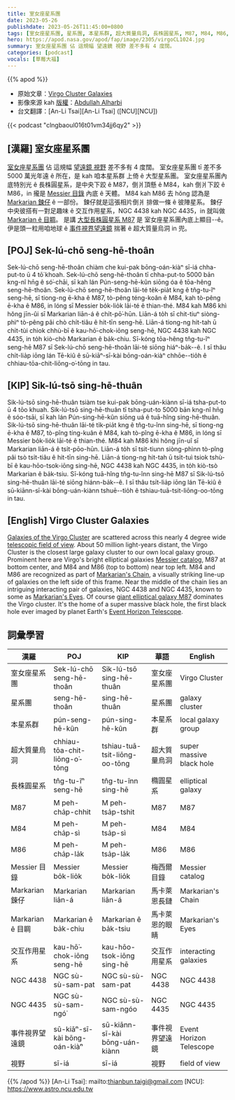 ```yaml
---
title: 室女座星系團
date: 2023-05-26
publishdate: 2023-05-26T11:45:00+0800
tags: [室女座星系團, 星系團, 本星系群, 超大質量烏洞, 長株圓星系, M87, M84, M86, Messier 目錄, Markarian 鍊仔, Markarian ê 目睭, 交互作用星系, NGC 4438, NGC 4435, 事件視界望遠鏡, 視野]
hero: https://apod.nasa.gov/apod/fap/image/2305/virgoCL1024.jpg
summary: 室女座星系團 佔 這規幅 望遠鏡 視野 差不多有 4 度闊。
categories: [podcast]
vocals: [草莓大福]
---
```


{{% apod %}}

- 原始文章：[Virgo Cluster Galaxies](https://apod.nasa.gov/apod/ap230526.html)
- 影像來源 kah [版權][copyright]：[Abdullah Alharbi](https://www.instagram.com/a_alharbi97/)
- 台文翻譯：[An-Li Tsai][An-Li Tsai] ([NCU][NCU])

{{< podcast "clngbaoul016t01vm34jj6qy2" >}}

## [漢羅] 室女座星系團
[室女座星系團][Galaxies of the Virgo Cluster] 佔 這規幅 [望遠鏡 視野][telescopic field of view] 差不多有 4 度闊。
室女座星系團 tī 差不多 5000 萬光年遠 ê 所在，是 kah 咱本星系群 上倚 ê 大型星系團。
室女座星系團內底特別光 ê 長株圓星系，是中央下跤 ê M87，倒爿頂懸 ê M84，kah 倒爿下跤 ê M86，in 攏是 [Messier 目錄][Messier catalog] 內底 ê 天體。
M84 kah M86 去 hŏng 認為是 [Markarian 鍊仔][Markarian's Chain] ê 一部份。
鍊仔就是這張相片倒爿 排做一條 ê 彼陣星系。
鍊仔中央彼搭有一對足趣味 ê 交互作用星系，NGC 4438 kah NGC 4435，in 就叫做 [Markarian ê 目睭][Markarian's Eyes]。
是講 [大型長株圓星系 M87][giant elliptical galaxy M87] 是 室女座星系團內底上顯目--ê。
伊是頭一粒用咱地球 ê [事件視界望遠鏡][Event Horizon Telescope] 揣著 ê 超大質量烏洞 in 兜。

## [POJ] Sek-lú-chō seng-hē-thoân
Sek-lú-chō seng-hē-thoân chiàm che kui-pak bōng-oán-kiàⁿ sī-iá chha-put-to ū 4 tō͘ khoah.
Sek-lú-chō seng-hē-thoân tī chha-put-to 5000 bān kng-nî hn̄g ê só͘-chāi, sī kah lán Pún-seng-hē-kûn siōng óa ê tōa-hêng seng-hē-thoân.
Sek-lú-chō seng-hē-thoân lāi-té te̍k-pia̍t kng ê tn̂g-tu-îⁿ seng-hē, sī tiong-ng ē-kha ê M87, tò-pêng téng-koân ê M84, kah tò-pêng ē-kha ê M86, in lóng sī Messier bo̍k-lio̍k lāi-té ê thian-thé.
M84 kah M86 khì hŏng jīn-ûi sī Markarian liān-á ê chi̍t-pō͘-hūn.
Liān-á to̍h sī chit-tiuⁿ siòng-phìⁿ tò-pêng pâi chò chi̍t-tiâu ê hit-tīn seng-hē.
Liān-á tiong-ng hit-tah ū chi̍t-tùi chiok chhù-bī ê kau-hō͘-chok-iōng seng-hē, NGC 4438 kah NGC 4435, in to̍h kiò-chò Markarian ê ba̍k-chiu.
Sī-kóng tōa-hêng tn̂g-tu-îⁿ seng-hē M87 sī Sek-lú-chō seng-hē-thoân lāi-té siōng hiáⁿ-ba̍k--ê.
I sī thâu chi̍t-lia̍p iōng lán Tē-kiû ê sū-kiāⁿ-sī-kài bōng-oán-kiàⁿ chhōe--tio̍h ê chhiau-tōa-chit-liōng-o͘-tōng in tau.

## [KIP] Sik-lú-tsō sing-hē-thuân
Sik-lú-tsō sing-hē-thuân tsiàm tse kui-pak bōng-uán-kiànn sī-iá tsha-put-to ū 4 tōo khuah.
Sik-lú-tsō sing-hē-thuân tī tsha-put-to 5000 bān kng-nî hn̄g ê sóo-tsāi, sī kah lán Pún-sing-hē-kûn siōng uá ê tuā-hîng sing-hē-thuân.
Sik-lú-tsō sing-hē-thuân lāi-té ti̍k-pia̍t kng ê tn̂g-tu-înn sing-hē, sī tiong-ng ē-kha ê M87, tò-pîng tíng-kuân ê M84, kah tò-pîng ē-kha ê M86, in lóng sī Messier bo̍k-lio̍k lāi-té ê thian-thé.
M84 kah M86 khì hŏng jīn-uî sī Markarian liān-á ê tsi̍t-pōo-hūn.
Liān-á to̍h sī tsit-tiunn siòng-phìnn tò-pîng pâi tsò tsi̍t-tiâu ê hit-tīn sing-hē.
Liān-á tiong-ng hit-tah ū tsi̍t-tuì tsiok tshù-bī ê kau-hōo-tsok-iōng sing-hē, NGC 4438 kah NGC 4435, in to̍h kiò-tsò Markarian ê ba̍k-tsiu.
Sī-kóng tuā-hîng tn̂g-tu-înn sing-hē M87 sī Sik-lú-tsō sing-hē-thuân lāi-té siōng hiánn-ba̍k--ê.
I sī thâu tsi̍t-lia̍p iōng lán Tē-kiû ê sū-kiānn-sī-kài bōng-uán-kiànn tshuē--tio̍h ê tshiau-tuā-tsit-liōng-oo-tōng in tau.

## [English] Virgo Cluster Galaxies
[Galaxies of the Virgo Cluster][Galaxies of the Virgo Cluster] are scattered across this nearly 4 degree wide [telescopic field of view][telescopic field of view].
About 50 million light-years distant, the Virgo Cluster is the closest large galaxy cluster to our own local galaxy group.
Prominent here are Virgo's bright elliptical galaxies [Messier catalog][Messier catalog], M87 at bottom center, and M84 and M86 (top to bottom) near top left.
M84 and M86 are recognized as part of [Markarian's Chain][Markarian's Chain], a visually striking line-up of galaxies on the left side of this frame.
Near the middle of the chain lies an intriguing interacting pair of galaxies, NGC 4438 and NGC 4435, known to some as [Markarian's Eyes][Markarian's Eyes].
Of course [giant elliptical galaxy M87][giant elliptical galaxy M87] dominates the Virgo cluster.
It's the home of a super massive black hole, the first black hole ever imaged by planet Earth's [Event Horizon Telescope][Event Horizon Telescope].

## 詞彙學習

|漢羅|POJ|KIP|華語|English|
|-|-|-|-|-|
|室女座星系團|Sek-lú-chō seng-hē-thoân|Sik-lú-tsō sing-hē-thuân|室女座星系團|Virgo Cluster|
|星系團|seng-hē-thoân|sing-hē-thuân|星系團|galaxy cluster|
|本星系群|pún-seng-hē-kûn|pún-sing-hē-kûn|本星系群|local galaxy group|
|超大質量烏洞|chhiau-tōa-chit-liōng-o͘-tōng|tshiau-tuā-tsit-liōng-oo-tōng|超大質量烏洞|super massive black hole|
|長株圓星系|tn̂g-tu-îⁿ seng-hē|tn̂g-tu-înn sing-hē|橢圓星系|elliptical galaxy|
|M87|M peh-cha̍p-chhit|M peh-tsa̍p-tshit|M87|M87|
|M84|M peh-cha̍p-sì|M peh-tsa̍p-sì|M84|M84|
|M86|M peh-cha̍p-la̍k|M peh-tsa̍p-la̍k|M86|M86|
|Messier 目錄|Messier bo̍k-lio̍k|Messier bo̍k-lio̍k|梅西爾目錄|Messier catalog|
|Markarian 鍊仔|Markarian liān-á|Markarian liān-á|馬卡萊恩長鏈|Markarian's Chain|
|Markarian ê 目睭|Markarian ê ba̍k-chiu|Markarian ê ba̍k-tsiu|馬卡萊恩的眼睛|Markarian's Eyes|
|交互作用星系|kau-hō͘-chok-iōng seng-hē|kau-hōo-tsok-iōng sing-hē|交互作用星系|interacting galaxies|
|NGC 4438|NGC sù-sù-sam-pat|NGC sù-sù-sam-pat|NGC 4438|NGC 4438|
|NGC 4435|NGC sù-sù-sam-ngó͘|NGC sù-sù-sam-ngóo|NGC 4435|NGC 4435|
|事件視界望遠鏡|sū-kiāⁿ-sī-kài bōng-oán-kiàⁿ|sū-kiānn-sī-kài bōng-uán-kiànn|事件視界望遠鏡|Event Horizon Telescope|
|視野|sī-iá|sī-iá|視野|field of view|

{{% /apod %}}
[An-Li Tsai]: mailto:thianbun.taigi@gmail.com
[NCU]: https://www.astro.ncu.edu.tw

[copyright]: https://apod.nasa.gov/apod/fap/lib/about_apod.html#srapply
[License]: https://creativecommons.org/licenses/by/2.0/

[Galaxies of the Virgo Cluster]:https://apod.nasa.gov/apod/ap150804.html
[telescopic field of view]:https://www.astrobin.com/cvyhhu/0/
[Messier catalog]:https://www.nasa.gov/content/goddard/hubble-s-messier-catalog
[Markarian's Chain]:https://apod.nasa.gov/apod/ap090609.html
[Markarian's Eyes]:https://apod.nasa.gov/apod/ap070608.html
[giant elliptical galaxy M87]:https://apod.nasa.gov/apod/ap230504.html
[Event Horizon Telescope]:https://eventhorizontelescope.org/about

